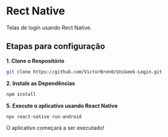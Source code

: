 # Rect Native

Telas de login usando Rect Native.

## Etapas para configuração

**1. Clone o Respositório**

```bash
git clone https://github.com/VictorBren0/UniGeek-Login.git
```

**2. Instale as Dependências**

```bash
npm install
```

**5. Execute o aplicativo usando React Native**

```bash
npx react-native run-android
```

O aplicativo começará a ser executado!
